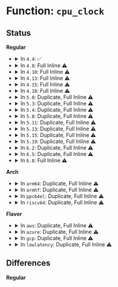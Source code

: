 # Function: <code>cpu_clock</code>

## Status
<b>Regular</b>
<ul>
<li>
<details>
<summary>In <code>4.4</code>: ✅</summary>

```c
u64 cpu_clock(int cpu);
```

**Collision:** Unique Global

**Inline:** No

**Transformation:** False

**Instances:**

```
In kernel/sched/clock.c (ffffffff810b1450)
Location: kernel/sched/clock.c:371
Inline: False
Direct callers:
  - kernel/sched/debug.c:proc_sched_show_task
  - kernel/sched/debug.c:proc_sched_show_task
  - kernel/sched/debug.c:proc_sched_show_task
  - kernel/sched/debug.c:proc_sched_show_task
```
**Symbols:**

```
ffffffff810b1450-ffffffff810b1467: cpu_clock (STB_GLOBAL)
```
</details>
</li>
<li>
<details>
<summary>In <code>4.8</code>: Full Inline ⚠️</summary>

**Collision:** Unique Static

**Inline:** Full

**Transformation:** False

**Instances:**

```
In kernel/sched/debug.c (ffffffff810cc8f3)
Location: include/linux/sched.h:2468
Inline: True
Inline callers:
  - kernel/sched/debug.c:proc_sched_show_task
  - kernel/sched/debug.c:proc_sched_show_task
```
</details>
</li>
<li>
<details>
<summary>In <code>4.10</code>: Full Inline ⚠️</summary>

**Collision:** Unique Static

**Inline:** Full

**Transformation:** False

**Instances:**

```
In kernel/sched/debug.c (ffffffff810d2913)
Location: include/linux/sched.h:2564
Inline: True
Inline callers:
  - kernel/sched/debug.c:proc_sched_show_task
  - kernel/sched/debug.c:proc_sched_show_task
```
</details>
</li>
<li>
<details>
<summary>In <code>4.13</code>: Full Inline ⚠️</summary>

**Collision:** Unique Static

**Inline:** Full

**Transformation:** False

**Instances:**

```
In kernel/sched/debug.c (ffffffff810d1a66)
Location: include/linux/sched/clock.h:76
Inline: True
Inline callers:
  - kernel/sched/debug.c:proc_sched_show_task
  - kernel/sched/debug.c:proc_sched_show_task
```
</details>
</li>
<li>
<details>
<summary>In <code>4.15</code>: Full Inline ⚠️</summary>

**Collision:** Unique Static

**Inline:** Full

**Transformation:** False

**Instances:**

```
In kernel/sched/debug.c (ffffffff810d9607)
Location: include/linux/sched/clock.h:77
Inline: True
Inline callers:
  - kernel/sched/debug.c:proc_sched_show_task
  - kernel/sched/debug.c:proc_sched_show_task
```
</details>
</li>
<li>
<details>
<summary>In <code>4.18</code>: Full Inline ⚠️</summary>

**Collision:** Unique Static

**Inline:** Full

**Transformation:** False

**Instances:**

```
In kernel/sched/debug.c (ffffffff810e061c)
Location: include/linux/sched/clock.h:77
Inline: True
Inline callers:
  - kernel/sched/debug.c:proc_sched_show_task
  - kernel/sched/debug.c:proc_sched_show_task
```
</details>
</li>
<li>
<details>
<summary>In <code>5.0</code>: Duplicate, Full Inline ⚠️</summary>

**Collision:** Static Duplication

**Inline:** Full

**Transformation:** False

**Instances:**

```
In kernel/sched/debug.c (ffffffff810eadd2)
Location: include/linux/sched/clock.h:77
Inline: True
Inline callers:
  - kernel/sched/debug.c:proc_sched_show_task
  - kernel/sched/debug.c:proc_sched_show_task
```
```
In kernel/sched/psi.c (ffffffff810ef415)
Location: include/linux/sched/clock.h:77
Inline: True
Inline callers:
  - kernel/sched/psi.c:record_times
  - kernel/sched/psi.c:update_stats
```
</details>
</li>
<li>
<details>
<summary>In <code>5.3</code>: Duplicate, Full Inline ⚠️</summary>

**Collision:** Static Duplication

**Inline:** Full

**Transformation:** False

**Instances:**

```
In kernel/sched/fair.c (ffffffff810d7a6c)
Location: include/linux/sched/clock.h:77
Inline: True
```
```
In kernel/sched/debug.c (ffffffff810f1bef)
Location: include/linux/sched/clock.h:77
Inline: True
Inline callers:
  - kernel/sched/debug.c:proc_sched_show_task
  - kernel/sched/debug.c:proc_sched_show_task
```
```
In kernel/sched/psi.c (ffffffff810f5c95)
Location: include/linux/sched/clock.h:77
Inline: True
Inline callers:
  - kernel/sched/psi.c:record_times
  - kernel/sched/psi.c:collect_percpu_times
```
</details>
</li>
<li>
<details>
<summary>In <code>5.4</code>: Duplicate, Full Inline ⚠️</summary>

**Collision:** Static Duplication

**Inline:** Full

**Transformation:** False

**Instances:**

```
In kernel/sched/fair.c (ffffffff810e2083)
Location: include/linux/sched/clock.h:77
Inline: True
```
```
In kernel/sched/debug.c (ffffffff810fd8af)
Location: include/linux/sched/clock.h:77
Inline: True
Inline callers:
  - kernel/sched/debug.c:proc_sched_show_task
  - kernel/sched/debug.c:proc_sched_show_task
```
```
In kernel/sched/psi.c (ffffffff81101a25)
Location: include/linux/sched/clock.h:77
Inline: True
Inline callers:
  - kernel/sched/psi.c:record_times
  - kernel/sched/psi.c:collect_percpu_times
```
</details>
</li>
<li>
<details>
<summary>In <code>5.8</code>: Duplicate, Full Inline ⚠️</summary>

**Collision:** Static Duplication

**Inline:** Full

**Transformation:** False

**Instances:**

```
In kernel/sched/fair.c (ffffffff810e9f61)
Location: include/linux/sched/clock.h:77
Inline: True
Inline callers:
  - kernel/sched/fair.c:select_idle_cpu
  - kernel/sched/fair.c:select_idle_cpu
```
```
In kernel/sched/debug.c (ffffffff811080ab)
Location: include/linux/sched/clock.h:77
Inline: True
Inline callers:
  - kernel/sched/debug.c:proc_sched_show_task
  - kernel/sched/debug.c:proc_sched_show_task
```
```
In kernel/sched/psi.c (ffffffff8110c2b5)
Location: include/linux/sched/clock.h:77
Inline: True
Inline callers:
  - kernel/sched/psi.c:record_times
```
</details>
</li>
<li>
<details>
<summary>In <code>5.11</code>: Duplicate, Full Inline ⚠️</summary>

**Collision:** Static Duplication

**Inline:** Full

**Transformation:** False

**Instances:**

```
In kernel/sched/fair.c (ffffffff810e7cc1)
Location: include/linux/sched/clock.h:77
Inline: True
Inline callers:
  - kernel/sched/fair.c:select_idle_cpu
  - kernel/sched/fair.c:select_idle_cpu
```
```
In kernel/sched/debug.c (ffffffff811068bb)
Location: include/linux/sched/clock.h:77
Inline: True
Inline callers:
  - kernel/sched/debug.c:proc_sched_show_task
  - kernel/sched/debug.c:proc_sched_show_task
```
```
In kernel/sched/psi.c (ffffffff811094c6)
Location: include/linux/sched/clock.h:77
Inline: True
Inline callers:
  - kernel/sched/psi.c:record_times
```
</details>
</li>
<li>
<details>
<summary>In <code>5.13</code>: Duplicate, Full Inline ⚠️</summary>

**Collision:** Static Duplication

**Inline:** Full

**Transformation:** False

**Instances:**

```
In kernel/sched/fair.c (ffffffff810ebdfc)
Location: include/linux/sched/clock.h:77
Inline: True
Inline callers:
  - kernel/sched/fair.c:select_idle_cpu
  - kernel/sched/fair.c:select_idle_cpu
```
```
In kernel/sched/debug.c (ffffffff81108901)
Location: include/linux/sched/clock.h:77
Inline: True
Inline callers:
  - kernel/sched/debug.c:proc_sched_show_task
  - kernel/sched/debug.c:proc_sched_show_task
```
```
In kernel/sched/psi.c (ffffffff8110c6bc)
Location: include/linux/sched/clock.h:77
Inline: True
Inline callers:
  - kernel/sched/psi.c:psi_task_switch
  - kernel/sched/psi.c:psi_task_change
  - kernel/sched/psi.c:collect_percpu_times
```
</details>
</li>
<li>
<details>
<summary>In <code>5.15</code>: Duplicate, Full Inline ⚠️</summary>

**Collision:** Static Duplication

**Inline:** Full

**Transformation:** False

**Instances:**

```
In kernel/sched/fair.c (ffffffff81103a92)
Location: include/linux/sched/clock.h:77
Inline: True
Inline callers:
  - kernel/sched/fair.c:select_idle_cpu
  - kernel/sched/fair.c:select_idle_cpu
```
```
In kernel/sched/debug.c (ffffffff81126a71)
Location: include/linux/sched/clock.h:77
Inline: True
Inline callers:
  - kernel/sched/debug.c:proc_sched_show_task
  - kernel/sched/debug.c:proc_sched_show_task
```
```
In kernel/sched/psi.c (ffffffff8112b733)
Location: include/linux/sched/clock.h:77
Inline: True
Inline callers:
  - kernel/sched/psi.c:psi_task_switch
  - kernel/sched/psi.c:psi_task_change
  - kernel/sched/psi.c:collect_percpu_times
```
</details>
</li>
<li>
<details>
<summary>In <code>5.19</code>: Duplicate, Full Inline ⚠️</summary>

**Collision:** Static Duplication

**Inline:** Full

**Transformation:** False

**Instances:**

```
In kernel/sched/fair.c (ffffffff8111fa7d)
Location: include/linux/sched/clock.h:77
Inline: True
Inline callers:
  - kernel/sched/fair.c:select_idle_cpu
  - kernel/sched/fair.c:select_idle_cpu
```
```
In kernel/sched/build_utility.c (ffffffff8114be7a)
Location: include/linux/sched/clock.h:77
Inline: True
Inline callers:
  - kernel/sched/build_utility.c:psi_task_switch
  - kernel/sched/build_utility.c:psi_task_change
  - kernel/sched/build_utility.c:collect_percpu_times
  - kernel/sched/build_utility.c:proc_sched_show_task
  - kernel/sched/build_utility.c:proc_sched_show_task
```
</details>
</li>
<li>
<details>
<summary>In <code>6.2</code>: Duplicate, Full Inline ⚠️</summary>

**Collision:** Static Duplication

**Inline:** Full

**Transformation:** False

**Instances:**

```
In kernel/sched/fair.c (ffffffff81145c45)
Location: include/linux/sched/clock.h:77
Inline: True
Inline callers:
  - kernel/sched/fair.c:select_idle_cpu
  - kernel/sched/fair.c:select_idle_cpu
```
```
In kernel/sched/build_utility.c (ffffffff8117b05f)
Location: include/linux/sched/clock.h:77
Inline: True
Inline callers:
  - kernel/sched/build_utility.c:psi_cgroup_restart
  - kernel/sched/build_utility.c:psi_task_switch
  - kernel/sched/build_utility.c:psi_task_change
  - kernel/sched/build_utility.c:get_recent_times
  - kernel/sched/build_utility.c:proc_sched_show_task
  - kernel/sched/build_utility.c:proc_sched_show_task
```
</details>
</li>
<li>
<details>
<summary>In <code>6.5</code>: Duplicate, Full Inline ⚠️</summary>

**Collision:** Static Duplication

**Inline:** Full

**Transformation:** False

**Instances:**

```
In kernel/sched/fair.c (ffffffff81156a0e)
Location: include/linux/sched/clock.h:91
Inline: True
Inline callers:
  - kernel/sched/fair.c:select_idle_cpu
  - kernel/sched/fair.c:select_idle_cpu
```
```
In kernel/sched/build_utility.c (ffffffff8118bb9d)
Location: include/linux/sched/clock.h:91
Inline: True
Inline callers:
  - kernel/sched/build_utility.c:psi_cgroup_restart
  - kernel/sched/build_utility.c:psi_task_switch
  - kernel/sched/build_utility.c:psi_task_change
  - kernel/sched/build_utility.c:get_recent_times
  - kernel/sched/build_utility.c:proc_sched_show_task
  - kernel/sched/build_utility.c:proc_sched_show_task
```
</details>
</li>
<li>
<details>
<summary>In <code>6.8</code>: Full Inline ⚠️</summary>

**Collision:** Unique Static

**Inline:** Full

**Transformation:** False

**Instances:**

```
In kernel/sched/build_utility.c (ffffffff8119a4fd)
Location: include/linux/sched/clock.h:91
Inline: True
Inline callers:
  - kernel/sched/build_utility.c:psi_cgroup_restart
  - kernel/sched/build_utility.c:psi_task_switch
  - kernel/sched/build_utility.c:psi_task_change
  - kernel/sched/build_utility.c:get_recent_times
  - kernel/sched/build_utility.c:proc_sched_show_task
  - kernel/sched/build_utility.c:proc_sched_show_task
```
</details>
</li>
</ul>
<b>Arch</b>
<ul>
<li>
<details>
<summary>In <code>arm64</code>: Duplicate, Full Inline ⚠️</summary>

**Collision:** Static Duplication

**Inline:** Full

**Transformation:** False

**Instances:**

```
In kernel/sched/fair.c (ffff800010142f80)
Location: include/linux/sched/clock.h:43
Inline: True
```
```
In kernel/sched/debug.c (ffff8000101630bc)
Location: include/linux/sched/clock.h:43
Inline: True
Inline callers:
  - kernel/sched/debug.c:proc_sched_show_task
  - kernel/sched/debug.c:proc_sched_show_task
```
```
In kernel/sched/psi.c (ffff800010166d54)
Location: include/linux/sched/clock.h:43
Inline: True
Inline callers:
  - kernel/sched/psi.c:collect_percpu_times
```
</details>
</li>
<li>
<details>
<summary>In <code>armhf</code>: Duplicate, Full Inline ⚠️</summary>

**Collision:** Static Duplication

**Inline:** Full

**Transformation:** False

**Instances:**

```
In kernel/sched/fair.c (c0396318)
Location: include/linux/sched/clock.h:43
Inline: True
Inline callers:
  - kernel/sched/fair.c:select_task_rq_fair
  - kernel/sched/fair.c:select_task_rq_fair
```
```
In kernel/sched/debug.c (c03af76c)
Location: include/linux/sched/clock.h:43
Inline: True
Inline callers:
  - kernel/sched/debug.c:proc_sched_show_task
  - kernel/sched/debug.c:proc_sched_show_task
```
```
In kernel/sched/psi.c (c03b2bb4)
Location: include/linux/sched/clock.h:43
Inline: True
Inline callers:
  - kernel/sched/psi.c:collect_percpu_times
```
</details>
</li>
<li>
<details>
<summary>In <code>ppc64el</code>: Duplicate, Full Inline ⚠️</summary>

**Collision:** Static Duplication

**Inline:** Full

**Transformation:** False

**Instances:**

```
In kernel/sched/fair.c (c0000000001911a8)
Location: include/linux/sched/clock.h:43
Inline: True
```
```
In kernel/sched/debug.c (c0000000001b98b0)
Location: include/linux/sched/clock.h:43
Inline: True
Inline callers:
  - kernel/sched/debug.c:proc_sched_show_task
  - kernel/sched/debug.c:proc_sched_show_task
```
```
In kernel/sched/psi.c (c0000000001bdefc)
Location: include/linux/sched/clock.h:43
Inline: True
Inline callers:
  - kernel/sched/psi.c:collect_percpu_times
```
</details>
</li>
<li>
<details>
<summary>In <code>riscv64</code>: Duplicate, Full Inline ⚠️</summary>

**Collision:** Static Duplication

**Inline:** Full

**Transformation:** False

**Instances:**

```
In kernel/sched/fair.c (ffffffe0000ef34a)
Location: include/linux/sched/clock.h:43
Inline: True
Inline callers:
  - kernel/sched/fair.c:select_task_rq_fair
  - kernel/sched/fair.c:select_task_rq_fair
```
```
In kernel/sched/debug.c (ffffffe000106c8a)
Location: include/linux/sched/clock.h:43
Inline: True
Inline callers:
  - kernel/sched/debug.c:proc_sched_show_task
  - kernel/sched/debug.c:proc_sched_show_task
```
```
In kernel/sched/psi.c (ffffffe000108b12)
Location: include/linux/sched/clock.h:43
Inline: True
Inline callers:
  - kernel/sched/psi.c:collect_percpu_times
```
</details>
</li>
</ul>
<b>Flavor</b>
<ul>
<li>
<details>
<summary>In <code>aws</code>: Duplicate, Full Inline ⚠️</summary>

**Collision:** Static Duplication

**Inline:** Full

**Transformation:** False

**Instances:**

```
In kernel/sched/fair.c (ffffffff810dc233)
Location: include/linux/sched/clock.h:77
Inline: True
```
```
In kernel/sched/debug.c (ffffffff810f6bcf)
Location: include/linux/sched/clock.h:77
Inline: True
Inline callers:
  - kernel/sched/debug.c:proc_sched_show_task
  - kernel/sched/debug.c:proc_sched_show_task
```
```
In kernel/sched/psi.c (ffffffff810fad35)
Location: include/linux/sched/clock.h:77
Inline: True
Inline callers:
  - kernel/sched/psi.c:record_times
  - kernel/sched/psi.c:collect_percpu_times
```
</details>
</li>
<li>
<details>
<summary>In <code>azure</code>: Duplicate, Full Inline ⚠️</summary>

**Collision:** Static Duplication

**Inline:** Full

**Transformation:** False

**Instances:**

```
In kernel/sched/fair.c (ffffffff810cb243)
Location: include/linux/sched/clock.h:77
Inline: True
```
```
In kernel/sched/debug.c (ffffffff810e6d9f)
Location: include/linux/sched/clock.h:77
Inline: True
Inline callers:
  - kernel/sched/debug.c:proc_sched_show_task
  - kernel/sched/debug.c:proc_sched_show_task
```
```
In kernel/sched/psi.c (ffffffff810eaf55)
Location: include/linux/sched/clock.h:77
Inline: True
Inline callers:
  - kernel/sched/psi.c:record_times
  - kernel/sched/psi.c:collect_percpu_times
```
</details>
</li>
<li>
<details>
<summary>In <code>gcp</code>: Duplicate, Full Inline ⚠️</summary>

**Collision:** Static Duplication

**Inline:** Full

**Transformation:** False

**Instances:**

```
In kernel/sched/fair.c (ffffffff810d85b3)
Location: include/linux/sched/clock.h:77
Inline: True
```
```
In kernel/sched/debug.c (ffffffff810f3ddf)
Location: include/linux/sched/clock.h:77
Inline: True
Inline callers:
  - kernel/sched/debug.c:proc_sched_show_task
  - kernel/sched/debug.c:proc_sched_show_task
```
```
In kernel/sched/psi.c (ffffffff810f7ef5)
Location: include/linux/sched/clock.h:77
Inline: True
Inline callers:
  - kernel/sched/psi.c:record_times
  - kernel/sched/psi.c:collect_percpu_times
```
</details>
</li>
<li>
<details>
<summary>In <code>lowlatency</code>: Duplicate, Full Inline ⚠️</summary>

**Collision:** Static Duplication

**Inline:** Full

**Transformation:** False

**Instances:**

```
In kernel/sched/fair.c (ffffffff810e4053)
Location: include/linux/sched/clock.h:77
Inline: True
```
```
In kernel/sched/debug.c (ffffffff810fedcf)
Location: include/linux/sched/clock.h:77
Inline: True
Inline callers:
  - kernel/sched/debug.c:proc_sched_show_task
  - kernel/sched/debug.c:proc_sched_show_task
```
```
In kernel/sched/psi.c (ffffffff81103035)
Location: include/linux/sched/clock.h:77
Inline: True
Inline callers:
  - kernel/sched/psi.c:record_times
  - kernel/sched/psi.c:collect_percpu_times
```
</details>
</li>
</ul>

## Differences
<b>Regular</b>
<ul>
</ul>

